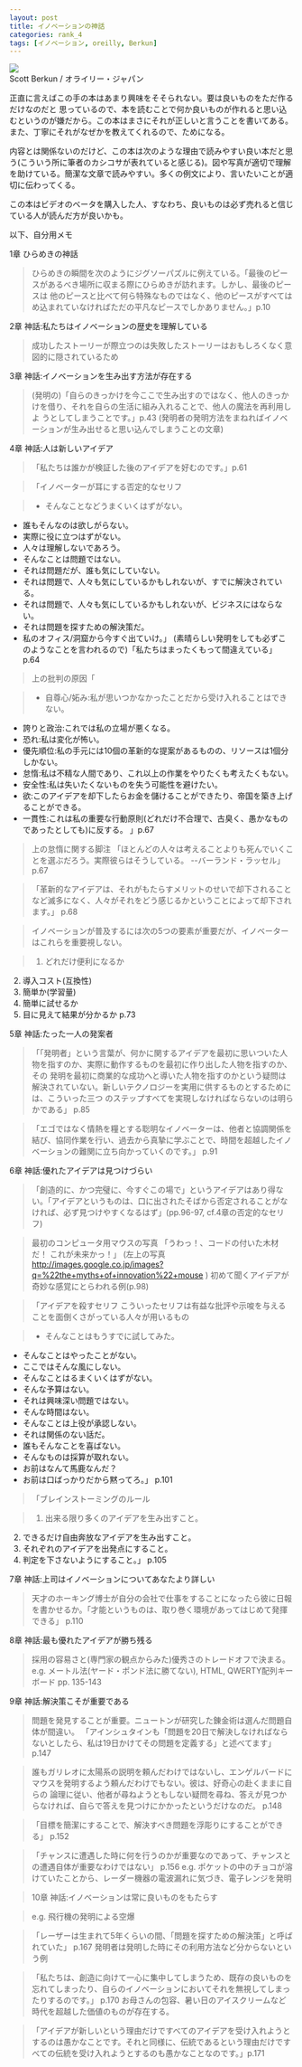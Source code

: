 ```yaml
---
layout: post
title: イノベーションの神話
categories: rank_4
tags: [イノベーション, oreilly, Berkun]
---
```



<div class="book"><div class="book_image"><a href="http://www.amazon.co.jp/dp/4873113458/"><img src="/images/36.jpg"></img></a></div><div class="book_info">Scott Berkun / オライリー・ジャパン</div><div class="clear"></div></div>

正直に言えばこの手の本はあまり興味をそそられない。要は良いものをただ作るだけなのだと 思っているので、本を読むことで何か良いものが作れると思い込むというのが嫌だから。この本はまさにそれが正しいと言うことを書いてある。また、丁寧にそれがなぜかを教えてくれるので、ためになる。

内容とは関係ないのだけど、この本は次のような理由で読みやすい良い本だと思う(こういう所に筆者のカシコサが表れていると感じる)。図や写真が適切で理解を助けている。簡潔な文章で読みやすい。多くの例文により、言いたいことが適切に伝わってくる。

この本はビデオのベータを購入した人、すなわち、良いものは必ず売れると信じている人が読んだ方が良いかも。

以下、自分用メモ<!--more-->

1章 ひらめきの神話

> ひらめきの瞬間を次のようにジグソーパズルに例えている。「最後のピースがあるべき場所に収まる際にひらめきが訪れます。しかし、最後のピースは 他のピースと比べて何ら特殊なものではなく、他のピースがすべてはめ込まれていなければただの平凡なピースでしかありません。」p.10

2章 神話:私たちはイノベーションの歴史を理解している

> 成功したストーリーが際立つのは失敗したストーリーはおもしろくなく意図的に隠されているため

3章 神話:イノベーションを生み出す方法が存在する

> (発明の)「自らのきっかけを今ここで生み出すのではなく、他人のきっかけを借り、それを自らの生活に組み入れることで、他人の魔法を再利用しよ うとしてしまうことです。」p.43 (発明者の発明方法をまねればイノベーションが生み出せると思い込んでしまうことの文章)

4章 神話:人は新しいアイデア

> 「私たちは誰かが検証した後のアイデアを好むのです。」p.61

> 「イノベーターが耳にする否定的なセリフ

> * そんなことなどうまくいくはずがない。
* 誰もそんなのは欲しがらない。
* 実際に役に立つはずがない。
* 人々は理解しないであろう。
* そんなことは問題ではない。
* それは問題だが、誰も気にしていない。
* それは問題で、人々も気にしているかもしれないが、すでに解決されている。
* それは問題で、人々も気にしているかもしれないが、ビジネスにはならない。
* それは問題を探すための解決策だ。
* 私のオフィス/洞窟から今すぐ出ていけ。」
(素晴らしい発明をしても必ずこのようなことを言われるので)「私たちはまったくもって間違えている」 p.64

> 上の批判の原因「

> * 自尊心/妬み:私が思いつかなかったことだから受け入れることはできない。
* 誇りと政治:これでは私の立場が悪くなる。
* 恐れ:私は変化が怖い。
* 優先順位:私の手元には10個の革新的な提案があるものの、リソースは1個分しかない。
* 怠惰:私は不精な人間であり、これ以上の作業をやりたくも考えたくもない。
* 安全性:私は失いたくないものを失う可能性を避けたい。
* 欲:このアイデアを却下したらお金を儲けることができたり、帝国を築き上げることができる。
* 一貫性:これは私の重要な行動原則(どれだけ不合理で、古臭く、愚かなものであったとしても)に反する。
」p.67

> 上の怠惰に関する脚注
「ほとんどの人々は考えることよりも死んでいくことを選ぶだろう。実際彼らはそうしている。 --バーランド・ラッセル」 p.67

> 「革新的なアイデアは、それがもたらすメリットのせいで却下されることなど滅多になく、人々がそれをどう感じるかということによって却下されます。」 p.68

> イノベーションが普及するには次の5つの要素が重要だが、イノベーターはこれらを重要視しない。

> 1. どれだけ便利になるか
2. 導入コスト(互換性)
3. 簡単か(学習量)
4. 簡単に試せるか
5. 目に見えて結果が分かるか
p.73

5章 神話:たった一人の発案者

> 「「発明者」という言葉が、何かに関するアイデアを最初に思いついた人物を指すのか、実際に動作するものを最初に作り出した人物を指すのか、その 発明を最初に商業的な成功へと導いた人物を指すのかという疑問は解決されていない。新しいテクノロジーを実用に供するものとするためには、こういった三つ のステップすべてを実現しなければならないのは明らかである」 p.85

> 「エゴではなく情熱を糧とする聡明なイノベーターは、他者と協調関係を結び、協同作業を行い、過去から真摯に学ぶことで、時間を超越したイノベーションの難関に立ち向かっていくのです。」 p.91

6章 神話:優れたアイデアは見つけづらい

> 「創造的に、かつ完璧に、今すぐこの場で」というアイデアはあり得ない。「アイデアというものは、口に出されたそばから否定されることがなければ、必ず見つけやすくなるはず」(pp.96-97, cf.4章の否定的なセリフ)

> 最初のコンピュータ用マウスの写真 「うわっ！、コードの付いた木材だ！ これが未来かっ！」
(左上の写真 http://images.google.co.jp/images?q=%22the+myths+of+innovation%22+mouse ) 初めて聞くアイデアが奇妙な感覚にとらわれる例(p.98)

> 「アイデアを殺すセリフ
こういったセリフは有益な批評や示唆を与えることを面倒くさがっている人々が用いるもの

> * そんなことはもうすでに試してみた。
* そんなことはやったことがない。
* ここではそんな風にしない。
* そんなことはるまくいくはずがない。
* そんな予算はない。
* それは興味深い問題ではない。
* そんな時間はない。
* そんなことは上役が承認しない。
* それは関係のない話だ。
* 誰もそんなことを喜ばない。
* そんなものは採算が取れない。
* お前はなんて馬鹿なんだ？
* お前は口ばっかりだから黙ってろ。」 p.101

> 「ブレインストーミングのルール

> 1. 出来る限り多くのアイデアを生み出すこと。
2. できるだけ自由奔放なアイデアを生み出すこと。
3. それぞれのアイデアを出発点にすること。
4. 判定を下さないようにすること。」 p.105

7章 神話:上司はイノベーションについてあなたより詳しい

> 天才のホーキング博士が自分の会社で仕事をすることになったら彼に日報を書かせるか。「才能というものは、取り巻く環境があってはじめて発揮できる」 p.110

8章 神話:最も優れたアイデアが勝ち残る

> 採用の容易さと(専門家の観点からみた)優秀さのトレードオフで決まる。
e.g. メートル法(ヤード・ポンド法に勝てない), HTML, QWERTY配列キーボード pp. 135-143

9章 神話:解決策こそが重要である

> 問題を発見することが重要。ニュートンが研究した錬金術は選んだ問題自体が間違い。
「アインシュタインも「問題を20日で解決しなければならないとしたら、私は19日かけてその問題を定義する」と述べてます」 p.147

> 誰もガリレオに太陽系の説明を頼んだわけではないし、エンゲルバードにマウスを発明するよう頼んだわけでもない。彼は、好奇心の赴くままに自らの 論理に従い、他者が尋ねようともしない疑問を尋ね、答えが見つからなければ、自らで答えを見つけにかかったというだけなのだ。 p.148

> 「目標を簡潔にすることで、解決すべき問題を浮彫りにすることができる」 p.152

> 「チャンスに遭遇した時に何を行うのかが重要なのであって、チャンスとの遭遇自体が重要なわけではない」 p.156 e.g. ポケットの中のチョコが溶けていたことから、レーダー機器の電波漏れに気づき、電子レンジを発明

> 10章 神話:イノベーションは常に良いものをもたらす

> e.g. 飛行機の発明による空爆

> 「レーザーは生まれて5年くらいの間、「問題を探すための解決策」と呼ばれていた」 p.167 発明者は発明した時にその利用方法など分からないという例

> 「私たちは、創造に向けて一心に集中してしまうため、既存の良いものを忘れてしまったり、自らのイノベーションにおいてそれを無視してしまったりするのです。」 p.170
お母さんの包容、暑い日のアイスクリームなど時代を超越した価値のものが存在する。

> 「アイデアが新しいという理由だけですべてのアイデアを受け入れようとするのは愚かなことです。それと同様に、伝統であるという理由だけですべての伝統を受け入れようとするのも愚かなことなのです。」p.171
